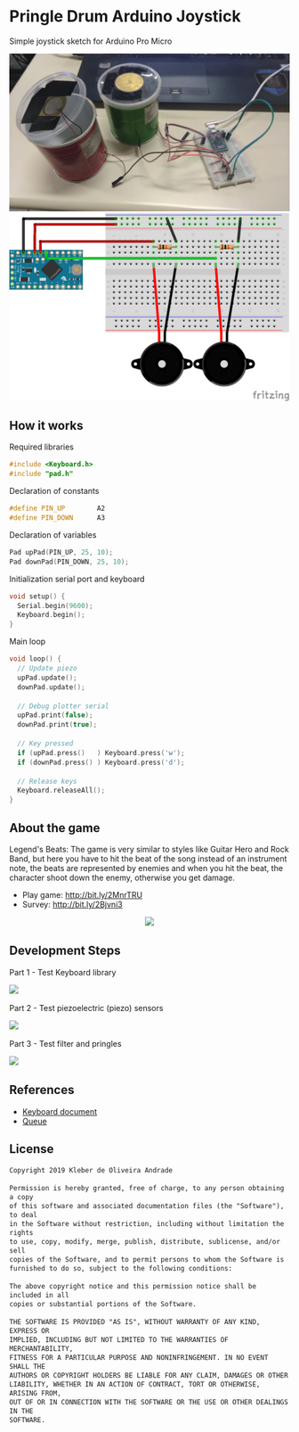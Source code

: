 # Pringle Drum Arduino Joystick

Simple joystick sketch for Arduino Pro Micro

<p align="center">
    <img src="https://github.com/kleberandrade/pringle-drum-arduino-joystick/blob/master/images/Prototype.jpg" width="600"/>
    <img src="https://github.com/kleberandrade/pringle-drum-arduino-joystick/blob/master/images/Pingle%20Drums.png" width="600"/>
</p>

## How it works

Required libraries

```cpp
#include <Keyboard.h>
#include "pad.h"
```

Declaration of constants

```cpp
#define PIN_UP        A2
#define PIN_DOWN      A3
```

Declaration of variables

```cpp
Pad upPad(PIN_UP, 25, 10);
Pad downPad(PIN_DOWN, 25, 10);
```

Initialization serial port and keyboard

```cpp
void setup() {
  Serial.begin(9600);
  Keyboard.begin();
}
```

Main loop

```cpp
void loop() {
  // Update piezo
  upPad.update();
  downPad.update();

  // Debug plotter serial
  upPad.print(false);
  downPad.print(true);

  // Key pressed
  if (upPad.press()   ) Keyboard.press('w');
  if (downPad.press() ) Keyboard.press('d');

  // Release keys
  Keyboard.releaseAll();
}
```

## About the game

Legend's Beats: The game is very similar to styles like Guitar Hero and Rock Band, but here you have to hit the beat of the song instead of an instrument note, the beats are represented by enemies and when you hit the beat, the character shoot down the enemy, otherwise you get damage.

-   Play game: http://bit.ly/2MnrTRU
-   Survey: http://bit.ly/2Bjvni3

<p align="center">
    <img src="https://cdn.discordapp.com/attachments/330351041394507777/634659071034916864/unknown.png" width="600"/>
</p>

## Development Steps

Part 1 - Test Keyboard library

[![](http://img.youtube.com/vi/3Bw8QX_qXLc/0.jpg)](http://www.youtube.com/watch?v=3Bw8QX_qXLc "")

Part 2 - Test piezoelectric (piezo) sensors

[![](http://img.youtube.com/vi/wedDKFGgjJs/0.jpg)](http://www.youtube.com/watch?v=wedDKFGgjJs "")

Part 3 - Test filter and pringles

[![](http://img.youtube.com/vi/3L8o1plSuC0/0.jpg)](http://www.youtube.com/watch?v=3L8o1plSuC0 "")

## References

-   [Keyboard document](https://www.arduino.cc/reference/en/language/functions/usb/keyboard/)
-   [Queue](https://github.com/sdesalas/Arduino-Queue.h)

## License

    Copyright 2019 Kleber de Oliveira Andrade

    Permission is hereby granted, free of charge, to any person obtaining a copy
    of this software and associated documentation files (the "Software"), to deal
    in the Software without restriction, including without limitation the rights
    to use, copy, modify, merge, publish, distribute, sublicense, and/or sell
    copies of the Software, and to permit persons to whom the Software is
    furnished to do so, subject to the following conditions:

    The above copyright notice and this permission notice shall be included in all
    copies or substantial portions of the Software.

    THE SOFTWARE IS PROVIDED "AS IS", WITHOUT WARRANTY OF ANY KIND, EXPRESS OR
    IMPLIED, INCLUDING BUT NOT LIMITED TO THE WARRANTIES OF MERCHANTABILITY,
    FITNESS FOR A PARTICULAR PURPOSE AND NONINFRINGEMENT. IN NO EVENT SHALL THE
    AUTHORS OR COPYRIGHT HOLDERS BE LIABLE FOR ANY CLAIM, DAMAGES OR OTHER
    LIABILITY, WHETHER IN AN ACTION OF CONTRACT, TORT OR OTHERWISE, ARISING FROM,
    OUT OF OR IN CONNECTION WITH THE SOFTWARE OR THE USE OR OTHER DEALINGS IN THE
    SOFTWARE.
